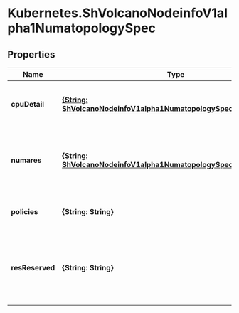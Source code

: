# Kubernetes.ShVolcanoNodeinfoV1alpha1NumatopologySpec

## Properties

Name | Type | Description | Notes
------------ | ------------- | ------------- | -------------
**cpuDetail** | [**{String: ShVolcanoNodeinfoV1alpha1NumatopologySpecCpuDetailValue}**](ShVolcanoNodeinfoV1alpha1NumatopologySpecCpuDetailValue.md) | Specifies the cpu topology info Key is cpu id | [optional] 
**numares** | [**{String: ShVolcanoNodeinfoV1alpha1NumatopologySpecNumaresValue}**](ShVolcanoNodeinfoV1alpha1NumatopologySpecNumaresValue.md) | Specifies the numa info for the resource Key is resource name | [optional] 
**policies** | **{String: String}** | Specifies the policy of the manager | [optional] 
**resReserved** | **{String: String}** | Specifies the reserved resource of the node Key is resource name | [optional] 


